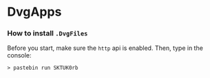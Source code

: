# DvgApps

### How to install `.DvgFiles`
Before you start, make sure the `http` api is enabled. Then, type in the console:

    > pastebin run SKTUK0rb
